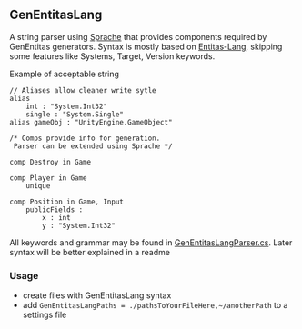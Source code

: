 ## GenEntitasLang

A string parser using [Sprache](https://github.com/sprache/Sprache) that provides components required by GenEntitas generators.
Syntax is mostly based on [Entitas-Lang](https://github.com/mzaks/Entitas-Lang), skipping some features like Systems, Target, Version keywords.

Example of acceptable string
```
// Aliases allow cleaner write sytle 
alias
    int : "System.Int32"
    single : "System.Single"
alias gameObj : "UnityEngine.GameObject"

/* Comps provide info for generation.
 Parser can be extended using Sprache */

comp Destroy in Game

comp Player in Game
    unique

comp Position in Game, Input
    publicFields :
        x : int
        y : "System.Int32"

```

All keywords and grammar may be found in [GenEntitasLangParser.cs](./Sources/GenEntitasLangParser.cs).
Later syntax will be better explained in a readme

### Usage
  - create files with GenEntitasLang syntax
  - add `GenEntitasLangPaths = ./pathsToYourFileHere,~/anotherPath` to a settings file
